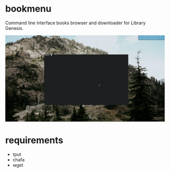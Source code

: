 # bookmenu
Command line interface books browser and downloader for Library Genesis.

![preview](preview.gif)

# requirements
- tput
- chafa
- wget
